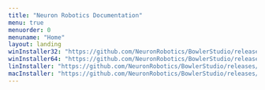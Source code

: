 ```yaml
---
title: "Neuron Robotics Documentation"
menu: true
menuorder: 0
menuname: "Home"
layout: landing
winInstaller32: "https://github.com/NeuronRobotics/BowlerStudio/releases/download/0.4.22/Windows-BowlerStudio-0.4.22_32.exe"
winInstaller64: "https://github.com/NeuronRobotics/BowlerStudio/releases/download/0.4.22/Windows-BowlerStudio-0.4.22_64.exe"
linInstaller: "https://github.com/NeuronRobotics/BowlerStudio/releases/download/0.4.22/Ubuntu-BowlerStudio-0.4.22.deb"
macInstaller: "https://github.com/NeuronRobotics/BowlerStudio/releases/download/0.4.22/MacOSX-BowlerStudio-0.4.22.zip"
---
```


